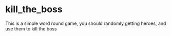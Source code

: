 # kill_the_boss
This is a simple word round game, you should randomly getting heroes, and use them to kill the boss

